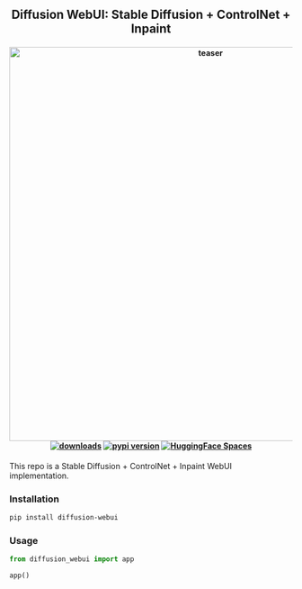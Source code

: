 <div align="center">
<h2>
    Diffusion WebUI: Stable Diffusion + ControlNet + Inpaint
</h2>
<h4>
    <img width="700" alt="teaser" src="doc/data/logo.png">
<div>
    <a href="https://pepy.tech/project/diffusion-webui"><img src="https://pepy.tech/badge/diffusion-webui" alt="downloads"></a>
    <a href="https://badge.fury.io/py/diffusion-webui"><img src="https://badge.fury.io/py/diffusion-webui.svg" alt="pypi version"></a>
    <a href="https://huggingface.co/spaces/ArtGAN/Stable-Diffusion-ControlNet-WebUI"><img src="https://img.shields.io/badge/%20HuggingFace%20-Demo-blue.svg" alt="HuggingFace Spaces"></a>

</div>
</div>

This repo is a Stable Diffusion + ControlNet + Inpaint WebUI implementation.

### Installation
```bash
pip install diffusion-webui
```
### Usage
```python
from diffusion_webui import app

app()
```
